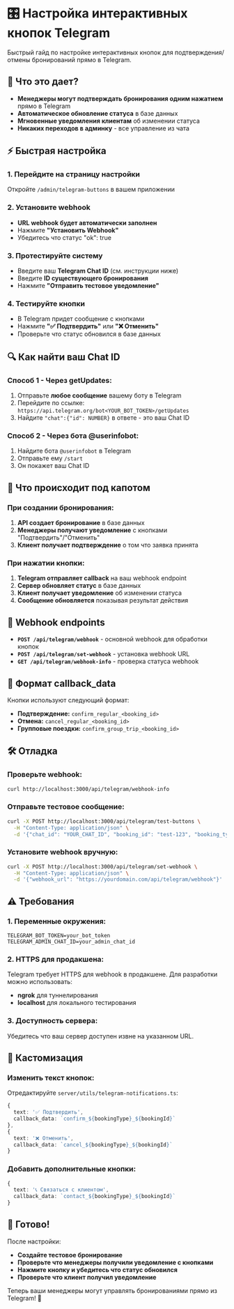 # 🎛️ Настройка интерактивных кнопок Telegram

Быстрый гайд по настройке интерактивных кнопок для подтверждения/отмены бронирований прямо в Telegram.

## 🚀 Что это дает?

- **Менеджеры могут подтверждать бронирования одним нажатием** прямо в Telegram
- **Автоматическое обновление статуса** в базе данных
- **Мгновенные уведомления клиентам** об изменении статуса
- **Никаких переходов в админку** - все управление из чата

## ⚡ Быстрая настройка

### 1. Перейдите на страницу настройки

Откройте `/admin/telegram-buttons` в вашем приложении

### 2. Установите webhook

- **URL webhook будет автоматически заполнен**
- Нажмите **"Установить Webhook"**
- Убедитесь что статус "ok": true

### 3. Протестируйте систему

- Введите ваш **Telegram Chat ID** (см. инструкции ниже)
- Введите **ID существующего бронирования**
- Нажмите **"Отправить тестовое уведомление"**

### 4. Тестируйте кнопки

- В Telegram придет сообщение с кнопками
- Нажмите **"✅ Подтвердить"** или **"❌ Отменить"**
- Проверьте что статус обновился в базе данных

## 🔍 Как найти ваш Chat ID

### Способ 1 - Через getUpdates:

1. Отправьте **любое сообщение** вашему боту в Telegram
2. Перейдите по ссылке: `https://api.telegram.org/bot<YOUR_BOT_TOKEN>/getUpdates`
3. Найдите `"chat":{"id": NUMBER}` в ответе - это ваш Chat ID

### Способ 2 - Через бота @userinfobot:

1. Найдите бота `@userinfobot` в Telegram
2. Отправьте ему `/start`
3. Он покажет ваш Chat ID

## 🔧 Что происходит под капотом

### При создании бронирования:

1. **API создает бронирование** в базе данных
2. **Менеджеры получают уведомление** с кнопками "Подтвердить"/"Отменить"
3. **Клиент получает подтверждение** о том что заявка принята

### При нажатии кнопки:

1. **Telegram отправляет callback** на ваш webhook endpoint
2. **Сервер обновляет статус** в базе данных
3. **Клиент получает уведомление** об изменении статуса
4. **Сообщение обновляется** показывая результат действия

## 📱 Webhook endpoints

- **`POST /api/telegram/webhook`** - основной webhook для обработки кнопок
- **`POST /api/telegram/set-webhook`** - установка webhook URL
- **`GET /api/telegram/webhook-info`** - проверка статуса webhook

## 🎯 Формат callback_data

Кнопки используют следующий формат:

- **Подтверждение:** `confirm_regular_<booking_id>`
- **Отмена:** `cancel_regular_<booking_id>`
- **Групповые поездки:** `confirm_group_trip_<booking_id>`

## 🛠️ Отладка

### Проверьте webhook:

```bash
curl http://localhost:3000/api/telegram/webhook-info
```

### Отправьте тестовое сообщение:

```bash
curl -X POST http://localhost:3000/api/telegram/test-buttons \
  -H "Content-Type: application/json" \
  -d '{"chat_id": "YOUR_CHAT_ID", "booking_id": "test-123", "booking_type": "regular"}'
```

### Установите webhook вручную:

```bash
curl -X POST http://localhost:3000/api/telegram/set-webhook \
  -H "Content-Type: application/json" \
  -d '{"webhook_url": "https://yourdomain.com/api/telegram/webhook"}'
```

## ⚠️ Требования

### 1. Переменные окружения:

```env
TELEGRAM_BOT_TOKEN=your_bot_token
TELEGRAM_ADMIN_CHAT_ID=your_admin_chat_id
```

### 2. HTTPS для продакшена:

Telegram требует HTTPS для webhook в продакшене. Для разработки можно использовать:

- **ngrok** для туннелирования
- **localhost** для локального тестирования

### 3. Доступность сервера:

Убедитесь что ваш сервер доступен извне на указанном URL.

## 🎨 Кастомизация

### Изменить текст кнопок:

Отредактируйте `server/utils/telegram-notifications.ts`:

```typescript
{
  text: '✅ Подтвердить',
  callback_data: `confirm_${bookingType}_${bookingId}`
},
{
  text: '❌ Отменить',
  callback_data: `cancel_${bookingType}_${bookingId}`
}
```

### Добавить дополнительные кнопки:

```typescript
{
  text: '📞 Связаться с клиентом',
  callback_data: `contact_${bookingType}_${bookingId}`
}
```

## 🎉 Готово!

После настройки:

- **Создайте тестовое бронирование**
- **Проверьте что менеджеры получили уведомление с кнопками**
- **Нажмите кнопку и убедитесь что статус обновился**
- **Проверьте что клиент получил уведомление**

Теперь ваши менеджеры могут управлять бронированиями прямо из Telegram! 🚀
